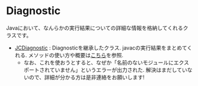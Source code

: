 # Diagnostic

Javaにおいて、なんらかの実行結果についての詳細な情報を格納してくれるクラスです。

- [JCDiagnostic](https://java-browser.yawk.at/java/13/jdk.compiler/com/sun/tools/javac/util/JCDiagnostic.java#com.sun.tools.javac.util.JCDiagnostic.DiagnosticInfo) : Diagnosticを継承したクラス. javacの実行結果をまとめてくれる. メソッドの使い方や概要は[こちら](https://www.javadoc.io/doc/org.kohsuke.sorcerer/sorcerer-javac/latest/com/sun/tools/javac/util/JCDiagnostic.html)を参照. 
    - なお、これを使おうとすると、なぜか「名前のないモジュールにエクスポートされていません」というエラーが出力された. 解決はまだしていないので、詳細が分かる方は是非連絡をお願いします! 